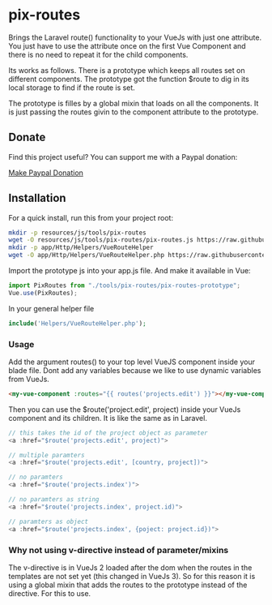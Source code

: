 # pix-routes

Brings the Laravel route() functionality to your VueJs with just one attribute. You just have to use the attribute once on the first Vue Component and there is no need to repeat it for the child components.

Its works as follows. There is a prototype which keeps all routes set on different components. The prototype got the function $route to dig in its local storage to find if the route is set.

The prototype is filles by a global mixin that loads on all the components. It is just passing the routes givin to the component attribute to the prototype.

## Donate

Find this project useful? You can support me with a Paypal donation:

[Make Paypal Donation](https://www.paypal.com/donate/?hosted_button_id=2XCS6R3CTC5BA)

## Installation

For a quick install, run this from your project root:
```bash
mkdir -p resources/js/tools/pix-routes
wget -O resources/js/tools/pix-routes/pix-routes.js https://raw.githubusercontent.com/pixsil/pix-routes/main/VuePlugins/pix-routes.js
mkdir -p app/Http/Helpers/VueRouteHelper
wget -O app/Http/Helpers/VueRouteHelper.php https://raw.githubusercontent.com/pixsil/pix-routes/main/Helpers/VueRouteHelper.php
```

Import the prototype js into your app.js file. And make it available in Vue:

```javascript
import PixRoutes from "./tools/pix-routes/pix-routes-prototype";
Vue.use(PixRoutes);
```

In your general helper file

```php
include('Helpers/VueRouteHelper.php');
```

### Usage

Add the argument routes() to your top level VueJS component inside your blade file. Dont add any variables because we like to use dynamic variables from VueJs.

```html
<my-vue-component :routes="{{ routes('projects.edit') }}"></my-vue-component>
```

Then you can use the $route('project.edit', project) inside your VueJs component and its children. It is like the same as in Laravel.


```js
// this takes the id of the project object as parameter
<a :href="$route('projects.edit', project)">

// multiple paramters
<a :href="$route('projects.edit', [country, project])">

// no paramters
<a :href="$route('projects.index')">

// no paramters as string
<a :href="$route('projects.index', project.id)">

// paramters as object
<a :href="$route('projects.index', {poject: project.id})">
```

### Why not using v-directive instead of parameter/mixins

The v-directive is in VueJs 2 loaded after the dom when the routes in the templates are not set yet (this changed in VueJs 3). So for this reason it is using a global mixin that adds the routes to the prototype instead of the directive. For this to use.
